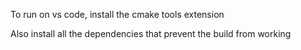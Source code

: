 To run on vs code, install the cmake tools extension

Also install all the dependencies that prevent the build from working